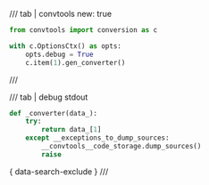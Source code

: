 /// tab | convtools
    new: true

```python
from convtools import conversion as c

with c.OptionsCtx() as opts:
    opts.debug = True
    c.item(1).gen_converter()

```
///

/// tab | debug stdout
```python
def _converter(data_):
    try:
        return data_[1]
    except __exceptions_to_dump_sources:
        __convtools__code_storage.dump_sources()
        raise


```
{ data-search-exclude }
///

